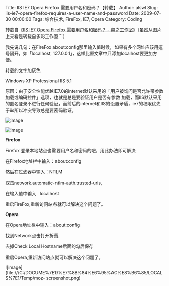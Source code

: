 Title: IIS IE7 Opera Firefox 需要用户名和密码？【转载】
Author: alswl
Slug: iis-ie7-opera-firefox-requires-a-user-name-and-password
Date: 2009-07-30 00:00:00
Tags: 综合技术, FireFox, IE7, Opera
Category: Coding

转载自《[IIS IE7 Opera Firefox 需要用户名和密码？ -
睿之工作室](http://www.ruizhisky.cn/article/Digest/207.htm)》（虽然从图片上来看是转载自多彩工作室```）

我先说几句：在FireFox about:config那里输入值时候，如果有多个网址应该用逗号隔开，如「localhost,
127.0.0.1」，这样比原文章中只添加localhost要更加方便。

转载的文字加灰色

Windows XP Professional IIS 5.1

原因：由于安全性能优越IE7.0的internet默认采用的「用户被询问是否允许带参数加载或编码控件」选项，也就是总是要验证用户是否有参数
加载，而IIS默认采用的匿名登录不进行任何验证，而前后的internet和IIS的设置矛盾，ie7的权限优先于iis所以冲突导致总是要密码验证。

![image](https://ohsolnxaa.qnssl.com/upload_dropbox/200907/5de1da55-8e8e-4a0a-8768-db93cd5e0e6a)

![image](https://ohsolnxaa.qnssl.com/upload_dropbox/200907/2681b4f4-d11a-47ed-8fb9-e7b0be76fc5a)

**Firefox**

Firefox 登录本地站点也需要用户名和密码的吧，用此办法即可解决

在Firefox地址栏中输入：about:config

然后在过滤器中输入：NTLM

双击network.automatic-ntlm-auth.trusted-uris,

在输入值中输入   localhost

重启FireFox,重新访问站点就可以解决这个问题了。

**Opera**

在Opera地址栏中输入：about:config

找到Network点击打开折叠

去掉Check Local Hostname后面的勾后保存

重启Opera,重新访问站点就可以解决这个问题了。

![image](file:///C:/DOCUME%7E1/%E7%8B%84%E6%95%AC%E8%B6%85/LOCALS%7E1/Temp/moz-
screenshot.png)

